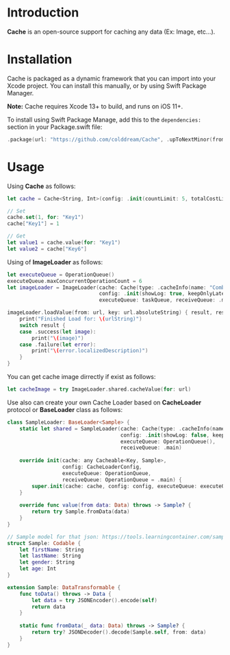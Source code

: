 
# Introduction

**Cache** is an open-source support for caching any data (Ex: Image, etc...).


# Installation

Cache is packaged as a dynamic framework that you can import into your Xcode project. You can install this manually, or by using Swift Package Manager.

**Note:** Cache requires Xcode 13+ to build, and runs on iOS 11+.

To install using Swift Package Manage, add this to the `dependencies:` section in your Package.swift file:

```swift
.package(url: "https://github.com/colddream/Cache", .upToNextMinor(from: "1.0.0")),
```


# Usage

Using **Cache** as follows:
```swift
let cache = Cache<String, Int>(config: .init(countLimit: 5, totalCostLimit: 5 * 1024 * 1024))

// Set
cache.set(1, for: "Key1")
cache["Key1"] = 1

// Get
let value1 = cache.value(for: "Key1")
let value2 = cache["Key6"]
```

Using of **ImageLoader** as follows:

```swift
let executeQueue = OperationQueue()
executeQueue.maxConcurrentOperationCount = 6
let imageLoader = ImageLoader(cache: Cache(type: .cacheInfo(name: "CombineLoader"), config: .init(clearCacheType: .both)),
                              config: .init(showLog: true, keepOnlyLatestHandler: false),
                              executeQueue: taskQueue, receiveQueue: .main)
```

```swift
imageLoader.loadValue(from: url, key: url.absoluteString) { result, resultUrl in
    print("Finished Load for: \(urlString)")
    switch result {
    case .success(let image):
        print("\(image)")
    case .failure(let error):
        print("\(error.localizedDescription)")
    }
}
```

You can get cache image dirrectly if exist as follows:

```swift
let cacheImage = try ImageLoader.shared.cacheValue(for: url)
```

Use also can create your own Cache Loader based on **CacheLoader** protocol or **BaseLoader** class as follows:
```swift
class SampleLoader: BaseLoader<Sample> {
    static let shared = SampleLoader(cache: Cache(type: .cacheInfo(name: "SampleLoader.shared"), config: .init(clearCacheType: .both)),
                                     config: .init(showLog: false, keepOnlyLatestHandler: true),
                                     executeQueue: OperationQueue(),
                                     receiveQueue: .main)
    
    override init(cache: any Cacheable<Key, Sample>,
                  config: CacheLoaderConfig,
                  executeQueue: OperationQueue,
                  receiveQueue: OperationQueue = .main) {
        super.init(cache: cache, config: config, executeQueue: executeQueue, receiveQueue: receiveQueue)
    }
    
    override func value(from data: Data) throws -> Sample? {
        return try Sample.fromData(data)
    }
}

// Sample model for that json: https://tools.learningcontainer.com/sample-json.json
struct Sample: Codable {
    let firstName: String
    let lastName: String
    let gender: String
    let age: Int
}

extension Sample: DataTransformable {
    func toData() throws -> Data {
        let data = try JSONEncoder().encode(self)
        return data
    }
    
    static func fromData(_ data: Data) throws -> Sample? {
        return try? JSONDecoder().decode(Sample.self, from: data)
    }
}
```
